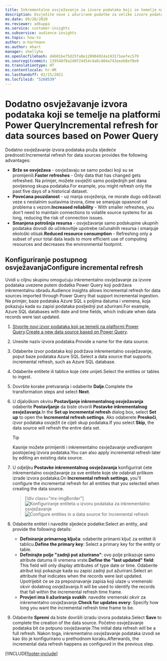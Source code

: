 ```yaml
---
title: Inkrementalno osvježavanje za izvore podataka koji se temelje na dodatku Power Query
description: Osvježite nove i ažurirane podatke za velike izvore podataka koji se temelje na platformi Power Query.
ms.date: 09/28/2020
ms.reviewer: adkuppa
ms.service: customer-insights
ms.subservice: audience-insights
ms.topic: how-to
author: m-hartmann
ms.author: mhart
manager: shellyha
ms.openlocfilehash: d4b01be75d25fa0e120904924a193171eefec579
ms.sourcegitcommit: 139548f8a2d0f24d54c4a6c404a743eeeb8ef8e0
ms.translationtype: HT
ms.contentlocale: hr-HR
ms.lasthandoff: 02/15/2021
ms.locfileid: "5268539"
---
```

# <a name="incremental-refresh-for-data-sources-based-on-power-query"></a><span data-ttu-id="37388-103">Dodatno osvježavanje izvora podataka koji se temelje na platformi Power Query</span><span class="sxs-lookup"><span data-stu-id="37388-103">Incremental refresh for data sources based on Power Query</span></span>

<span data-ttu-id="37388-104">Dodatno osvježavanje izvora podataka pruža sljedeće prednosti:</span><span class="sxs-lookup"><span data-stu-id="37388-104">Incremental refresh for data sources provides the following advantages:</span></span>

- <span data-ttu-id="37388-105">**Brže se osvježava** - osvježavaju se samo podaci koji su se promijenili.</span><span class="sxs-lookup"><span data-stu-id="37388-105">**Faster refreshes** - Only data that has changed gets refreshed.</span></span> <span data-ttu-id="37388-106">Na primjer, možete osvježiti samo posljednjih pet dana povijesnog skupa podataka.</span><span class="sxs-lookup"><span data-stu-id="37388-106">For example, you might refresh only the past five days of a historical dataset.</span></span>
- <span data-ttu-id="37388-107">**Povećana pouzdanost** - uz manja osvježenja, ne morate dugo održavati veze s nestalnim sustavima izvora, čime se smanjuje opasnost od problema s vezom.</span><span class="sxs-lookup"><span data-stu-id="37388-107">**Increased reliability** - With smaller refreshes, you don't need to maintain connections to volatile source systems for as long, reducing the risk of connection issues.</span></span>
- <span data-ttu-id="37388-108">**Smanjena potrošnja resursa** - osvježavanje samo podskupine ukupnih podataka dovodi do učinkovitije upotrebe računalnih resursa i smanjuje ekološki otisak.</span><span class="sxs-lookup"><span data-stu-id="37388-108">**Reduced resource consumption** - Refreshing only a subset of your total data leads to more efficient use of computing resources and decreases the environmental footprint.</span></span>

## <a name="configure-incremental-refresh"></a><span data-ttu-id="37388-109">Konfiguriranje postupnog osvježavanja</span><span class="sxs-lookup"><span data-stu-id="37388-109">Configure incremental refresh</span></span>

<span data-ttu-id="37388-110">Uvidi u ciljnu skupinu omogućuju inkrementalno osvježavanje za izvore podataka uvezene putem dodatka Power Query koji podržava inkrementalnu obradu.</span><span class="sxs-lookup"><span data-stu-id="37388-110">Audience insights allows incremental refresh for data sources imported through Power Query that support incremental ingestion.</span></span> <span data-ttu-id="37388-111">Na primjer, baze podataka Azure SQL s poljima datuma i vremena, koja pokazuju kada su zapisi podataka posljednji put ažurirani.</span><span class="sxs-lookup"><span data-stu-id="37388-111">For example, Azure SQL databases with date and time fields, which indicate when data records were last updated.</span></span>

1. <span data-ttu-id="37388-112">[Stvorite novi izvor podataka koji se temelji na platformi Power Query](connect-power-query.md).</span><span class="sxs-lookup"><span data-stu-id="37388-112">[Create a new data source based on Power Query](connect-power-query.md).</span></span>

1. <span data-ttu-id="37388-113">Unesite naziv izvora podataka.</span><span class="sxs-lookup"><span data-stu-id="37388-113">Provide a name for the data source.</span></span>

1. <span data-ttu-id="37388-114">Odaberite izvor podataka koji podržava inkrementalno osvježavanje, poput baze podataka Azure SQL.</span><span class="sxs-lookup"><span data-stu-id="37388-114">Select a data source that supports incremental refresh, such as Azure SQL database.</span></span>

1. <span data-ttu-id="37388-115">Odaberite entitete ili tablice koje ćete unijeti.</span><span class="sxs-lookup"><span data-stu-id="37388-115">Select the entities or tables to ingest.</span></span>

1. <span data-ttu-id="37388-116">Dovršite korake pretvaranja i odaberite **Dalje**.</span><span class="sxs-lookup"><span data-stu-id="37388-116">Complete the transformation steps and select **Next**.</span></span>

1. <span data-ttu-id="37388-117">U dijaloškom okviru **Postavljanje inkrementalnog osvježavanja** odaberite **Postavljanje** da biste otvorili **Postavke inkrementalnog osvježavanja**.</span><span class="sxs-lookup"><span data-stu-id="37388-117">In the **Set up incremental refresh** dialog box, select **Set up** to open the **Incremental refresh settings**.</span></span> <span data-ttu-id="37388-118">Ako odaberete **Preskoči**, izvor podataka osvježit će cijeli skup podataka.</span><span class="sxs-lookup"><span data-stu-id="37388-118">If you select **Skip**, the data source will refresh the entire data set.</span></span>
   > [!TIP]
   > <span data-ttu-id="37388-119">Kasnije možete primijeniti i inkrementalno osvježavanje uređivanjem postojećeg izvora podataka.</span><span class="sxs-lookup"><span data-stu-id="37388-119">You can also apply incremental refresh later by editing an existing data source.</span></span>

1. <span data-ttu-id="37388-120">U odjeljku **Postavke inkrementalnog osvježavanja** konfigurirat ćete inkrementalno osvježavanje za sve entitete koje ste odabrali prilikom izrade izvora podataka.</span><span class="sxs-lookup"><span data-stu-id="37388-120">On **Incremental refresh settings**, you'll configure the incremental refresh for all entities that you selected when creating the data source.</span></span>

   > [!div class="mx-imgBorder"]
   > <span data-ttu-id="37388-121">![Konfiguriranje entiteta u izvoru podataka za inkrementalno osvježavanje](media/incremental-refresh-settings.png "Konfiguriranje entiteta u izvoru podataka za inkrementalno osvježavanje")</span><span class="sxs-lookup"><span data-stu-id="37388-121">![Configure entities in a data source for incremental refresh](media/incremental-refresh-settings.png "Configure entities in a data source for incremental refresh")</span></span>

1. <span data-ttu-id="37388-122">Odaberite entitet i navedite sljedeće podatke:</span><span class="sxs-lookup"><span data-stu-id="37388-122">Select an entity, and provide the following details:</span></span>

   - <span data-ttu-id="37388-123">**Definiranje primarnog ključa**: odaberite primarni ključ za entitet ili tablicu.</span><span class="sxs-lookup"><span data-stu-id="37388-123">**Define the primary key**: Select a primary key for the entity or table.</span></span>
   - <span data-ttu-id="37388-124">**Definirajte polje "zadnji put ažurirano"**: ovo polje prikazuje samo atribute datuma ili vremena vrste.</span><span class="sxs-lookup"><span data-stu-id="37388-124">**Define the "last updated" field**: This field will only display attributes of type date or time.</span></span> <span data-ttu-id="37388-125">Odaberite atribut koji pokazuje kada su zapisi zadnji put ažurirani.</span><span class="sxs-lookup"><span data-stu-id="37388-125">Select an attribute that indicates when the records were last updated.</span></span> <span data-ttu-id="37388-126">Upotrijebit će se za prepoznavanje zapisa koji ulaze u vremenski okvir dodatnog osvježavanja.</span><span class="sxs-lookup"><span data-stu-id="37388-126">It will be used to identify the records that fall within the incremental refresh time frame.</span></span>
   - <span data-ttu-id="37388-127">**Provjeri ima li ažuriranja svakih**: navedite vremenski okvir za inkrementalno osvježavanje.</span><span class="sxs-lookup"><span data-stu-id="37388-127">**Check for updates every**: Specify how long you want the incremental refresh time frame to be.</span></span>

1. <span data-ttu-id="37388-128">Odaberite **Spremi** da biste dovršili izradu izvora podataka.</span><span class="sxs-lookup"><span data-stu-id="37388-128">Select **Save** to complete the creation of the data source.</span></span> <span data-ttu-id="37388-129">Početno osvježavanje podataka bit će potpuno osvježavanje.</span><span class="sxs-lookup"><span data-stu-id="37388-129">The initial data refresh will be a full refresh.</span></span> <span data-ttu-id="37388-130">Nakon toga, inkrementalno osvježavanje podataka izvodi se kao što je konfigurirano u prethodnom koraku.</span><span class="sxs-lookup"><span data-stu-id="37388-130">Afterwards, the incremental data refresh happens as configured in the previous step.</span></span>


[!INCLUDE[footer-include](../includes/footer-banner.md)]